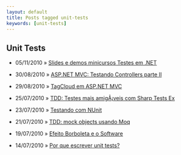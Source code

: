 ```yaml
---
layout: default
title: Posts tagged unit-tests
keywords: [unit-tests]
---
```

<h2 class="category">Unit Tests</h2>
<ul class="posts">
<li>
<p>
<span class="date">05/11/2010</span> &raquo;
<a href="/blog/slides-e-demos-minicursos-testes-em-net">Slides e demos minicursos Testes em .NET</a>
</p>
</li>
<li>
<p>
<span class="date">30/08/2010</span> &raquo;
<a href="/blog/asp-net-mvc-testando-controllers-parte-ii">ASP.NET MVC: Testando Controllers parte II</a>
</p>
</li>
<li>
<p>
<span class="date">29/08/2010</span> &raquo;
<a href="/blog/tagcloud-em-asp-net-mvc">TagCloud em ASP.NET MVC </a>
</p>
</li>
<li>
<p>
<span class="date">25/07/2010</span> &raquo;
<a href="/blog/tdd-testes-mais-amigaveis-com-sharp-tests-ex">TDD: Testes mais amigÃ¡veis com Sharp Tests Ex</a>
</p>
</li>
<li>
<p>
<span class="date">23/07/2010</span> &raquo;
<a href="/blog/testando-com-nunit">Testando com NUnit</a>
</p>
</li>
<li>
<p>
<span class="date">21/07/2010</span> &raquo;
<a href="/blog/tdd-mock-objects-usando-moq">TDD: mock objects usando Moq</a>
</p>
</li>
<li>
<p>
<span class="date">19/07/2010</span> &raquo;
<a href="/blog/efeito-borboleta-e-o-software">Efeito Borboleta e o Software</a>
</p>
</li>
<li>
<p>
<span class="date">14/07/2010</span> &raquo;
<a href="/blog/por-que-escrever-unit-tests">Por que escrever unit tests?</a>
</p>
</li>
</ul>
